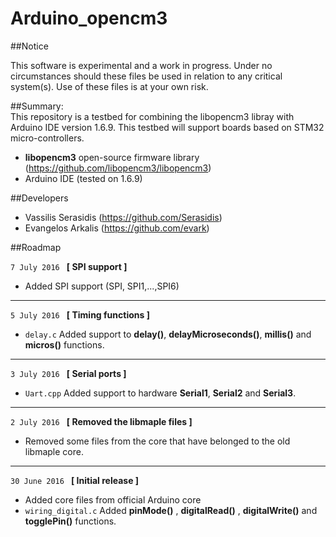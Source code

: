 Arduino_opencm3  
=============  

##Notice

This software is experimental and a work in progress.
Under no circumstances should these files be used in relation to any critical system(s).
Use of these files is at your own risk.


##Summary:  
This repository is a testbed for combining the libopencm3 libray with Arduino IDE version 1.6.9. This testbed will support boards based on STM32 micro-controllers. 


- **libopencm3** open-source firmware library (https://github.com/libopencm3/libopencm3)
- Arduino IDE (tested on 1.6.9)
  
##Developers
- Vassilis Serasidis (https://github.com/Serasidis)
- Evangelos Arkalis (https://github.com/evark)


  
##Roadmap

`7 July 2016 ` **[ SPI support  ]**
  
* Added SPI support (SPI, SPI1,...,SPI6)

---
`5 July 2016 ` **[ Timing functions ]**

* `delay.c` Added support to **delay()**, **delayMicroseconds()**, **millis()** and **micros()** functions. 

---
`3 July 2016 ` **[ Serial ports ]**

* `Uart.cpp` Added support to hardware **Serial1**, **Serial2** and **Serial3**.

---
`2 July 2016 ` **[ Removed the libmaple files ]**

* Removed some files from the core that have belonged to the old libmaple core.

---
`30 June 2016 ` **[ Initial release ]** 

* Added core files from official Arduino core
* `wiring_digital.c` Added **pinMode()** , **digitalRead()** , **digitalWrite()** and **togglePin()** functions.

